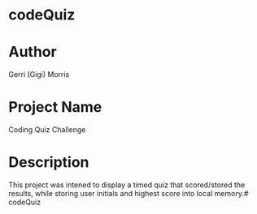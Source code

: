 # codeQuiz

# Author
Gerri (Gigi) Morris

# Project Name
Coding Quiz Challenge

# Description
This project was intened to display a timed quiz that scored/stored the results, 
while storing user initials and highest score into local memory.# codeQuiz

